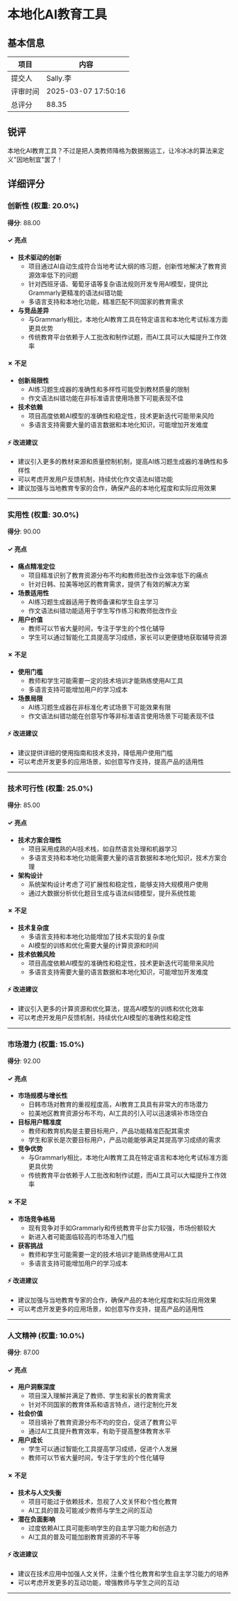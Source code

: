# 本地化AI教育工具

## 基本信息

| 项目 | 内容 |
|------|------|
| 提交人 | Sally.李 |
| 评审时间 | 2025-03-07 17:50:16 |
| 总评分 | 88.35 |

## 锐评

本地化AI教育工具？不过是把人类教师降格为数据搬运工，让冷冰冰的算法来定义"因地制宜"罢了！

## 详细评分

### 创新性 (权重: 20.0%)

**得分**: 88.00

#### ✓ 亮点

* **技术驱动的创新**
  * 项目通过AI自动生成符合当地考试大纲的练习题，创新性地解决了教育资源效率低下的问题
  * 针对西班牙语、葡萄牙语等复杂语法规则开发专用AI模型，提供比Grammarly更精准的语法纠错功能
  * 多语言支持和本地化功能，精准匹配不同国家的教育需求
* **与竞品差异**
  * 与Grammarly相比，本地化AI教育工具在特定语言和本地化考试标准方面更具优势
  * 传统教育平台依赖于人工批改和制作试题，而AI工具可以大幅提升工作效率

#### ✗ 不足

* **创新局限性**
  * AI练习题生成器的准确性和多样性可能受到教材质量的限制
  * 作文语法纠错功能在非标准语言使用场景下可能表现不佳
* **技术依赖**
  * 项目高度依赖AI模型的准确性和稳定性，技术更新迭代可能带来风险
  * 多语言支持需要大量的语言数据和本地化知识，可能增加开发难度

#### ⚡ 改进建议

* 建议引入更多的教材来源和质量控制机制，提高AI练习题生成器的准确性和多样性
* 可以考虑开发用户反馈机制，持续优化作文语法纠错功能
* 建议加强与当地教育专家的合作，确保产品的本地化程度和实际应用效果

---

### 实用性 (权重: 30.0%)

**得分**: 90.00

#### ✓ 亮点

* **痛点精准定位**
  * 项目精准识别了教育资源分布不均和教师批改作业效率低下的痛点
  * 针对日韩、拉美等地区的教育需求，提供了有效的解决方案
* **场景适用性**
  * AI练习题生成器适用于教师备课和学生自主学习
  * 作文语法纠错功能适用于学生写作练习和教师批改作业
* **用户价值**
  * 教师可以节省大量时间，专注于学生的个性化辅导
  * 学生可以通过智能化工具提高学习成绩，家长可以更便捷地获取辅导资源

#### ✗ 不足

* **使用门槛**
  * 教师和学生可能需要一定的技术培训才能熟练使用AI工具
  * 多语言支持可能增加用户的学习成本
* **场景局限**
  * AI练习题生成器在非标准化考试场景下可能效果有限
  * 作文语法纠错功能在创意写作等非标准语言使用场景下可能表现不佳

#### ⚡ 改进建议

* 建议提供详细的使用指南和技术支持，降低用户使用门槛
* 可以考虑开发更多的应用场景，如创意写作支持，提高产品的适用性

---

### 技术可行性 (权重: 25.0%)

**得分**: 85.00

#### ✓ 亮点

* **技术方案合理性**
  * 项目采用成熟的AI技术栈，如自然语言处理和机器学习
  * 多语言支持和本地化功能需要大量的语言数据和本地化知识，技术方案合理
* **架构设计**
  * 系统架构设计考虑了可扩展性和稳定性，能够支持大规模用户使用
  * 通过大数据分析优化题目生成与语法纠错模型，提升系统性能

#### ✗ 不足

* **技术复杂度**
  * 多语言支持和本地化功能增加了技术实现的复杂度
  * AI模型的训练和优化需要大量的计算资源和时间
* **技术依赖风险**
  * 项目高度依赖AI模型的准确性和稳定性，技术更新迭代可能带来风险
  * 多语言支持需要大量的语言数据和本地化知识，可能增加开发难度

#### ⚡ 改进建议

* 建议引入更多的计算资源和优化算法，提高AI模型的训练和优化效率
* 可以考虑开发用户反馈机制，持续优化AI模型的准确性和稳定性

---

### 市场潜力 (权重: 15.0%)

**得分**: 92.00

#### ✓ 亮点

* **市场规模与增长性**
  * 日韩市场对教育的重视程度高，AI教育工具具有非常大的市场潜力
  * 拉美地区教育资源分布不均，AI工具的引入可以迅速填补市场空白
* **目标用户精准度**
  * 教师和教育机构是主要目标用户，产品功能精准匹配其需求
  * 学生和家长是次要目标用户，产品功能能够满足其提高学习成绩的需求
* **竞争优势**
  * 与Grammarly相比，本地化AI教育工具在特定语言和本地化考试标准方面更具优势
  * 传统教育平台依赖于人工批改和制作试题，而AI工具可以大幅提升工作效率

#### ✗ 不足

* **市场竞争格局**
  * 现有竞争对手如Grammarly和传统教育平台实力较强，市场份额较大
  * 新进入者可能面临较高的市场准入门槛
* **获客挑战**
  * 教师和学生可能需要一定的技术培训才能熟练使用AI工具
  * 多语言支持可能增加用户的学习成本

#### ⚡ 改进建议

* 建议加强与当地教育专家的合作，确保产品的本地化程度和实际应用效果
* 可以考虑开发更多的应用场景，如创意写作支持，提高产品的适用性

---

### 人文精神 (权重: 10.0%)

**得分**: 87.00

#### ✓ 亮点

* **用户洞察深度**
  * 项目深入理解并满足了教师、学生和家长的教育需求
  * 针对不同国家的教育体系和语言特点，进行定制化开发
* **社会价值**
  * 项目填补了教育资源分布不均的空白，促进了教育公平
  * 通过AI工具提升教育效率，有助于提高整体教育水平
* **用户成长**
  * 学生可以通过智能化工具提高学习成绩，促进个人发展
  * 教师可以节省大量时间，专注于学生的个性化辅导

#### ✗ 不足

* **技术与人文失衡**
  * 项目可能过于依赖技术，忽视了人文关怀和个性化教育
  * AI工具的普及可能减少教师与学生之间的互动
* **潜在负面影响**
  * 过度依赖AI工具可能影响学生的自主学习能力和创造力
  * AI工具的普及可能加剧教育资源的不平等

#### ⚡ 改进建议

* 建议在技术应用中加强人文关怀，注重个性化教育和学生自主学习能力的培养
* 可以考虑开发更多的互动功能，增强教师与学生之间的互动

---

